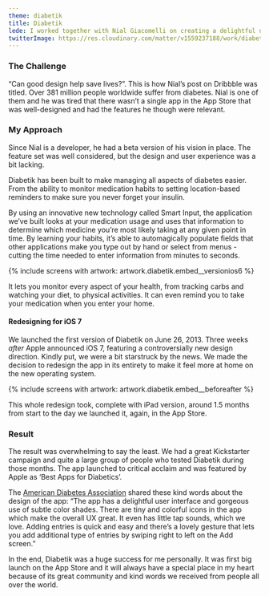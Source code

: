 ```yaml
---
theme: diabetik
title: Diabetik
lede: I worked together with Nial Giacomelli on creating a delightful user experience for people who suffer from diabetes.
twitterImage: https://res.cloudinary.com/matter/v1559237188/work/diabetik/twitterCard.png
---
```

### The Challenge
“Can good design help save lives?”. This is how Nial’s post on Dribbble was titled. Over 381 million people worldwide suffer from diabetes. Nial is one of them and he was tired that there wasn’t a single app in the App Store that was well-designed and had the features he though were relevant.

### My Approach
Since Nial is a developer, he had a beta version of his vision in place. The feature set was well considered, but the design and user experience was a bit lacking.

Diabetik has been built to make managing all aspects of diabetes easier. From the ability to monitor medication habits to setting location-based reminders to make sure you never forget your insulin.

By using an innovative new technology called Smart Input, the application we’ve built looks at your medication usage and uses that information to determine which medicine you’re most likely taking at any given point in time. By learning your habits, it’s able to automagically populate fields that other applications make you type out by hand or select from menus - cutting the time needed to enter information from minutes to seconds.

{% include screens with artwork: artwork.diabetik.embed__versionios6 %}

It lets you monitor every aspect of your health, from tracking carbs and watching your diet, to physical activities. It can even remind you to take your medication when you enter your home.
 
#### Redesigning for iOS 7
We launched the first version of Diabetik on June 26, 2013. Three weeks *after* Apple announced iOS 7, featuring a controversially new design direction. Kindly put, we were a bit starstruck by the news. We made the decision to redesign the app in its entirety to make it feel more at home on the new operating system.

{% include screens with artwork: artwork.diabetik.embed__beforeafter %}

This whole redesign took, complete with iPad version, around 1.5 months from start to the day we launched it, again, in the App Store.

### Result
The result was overwhelming to say the least. We had a great Kickstarter campaign and quite a large group of people who tested Diabetik during those months. The app launched to critical acclaim and was featured by Apple as ‘Best Apps for Diabetics’.

The [American Diabetes Association](https://www.diabetes.org) shared these kind words about the design of the app:
“The app has a delightful user interface and gorgeous use of subtle color shades. There are tiny and colorful icons in the app which make the overall UX great. It even has little tap sounds, which we love. Adding entries is quick and easy and there’s a lovely gesture that lets you add additional type of entries by swiping right to left on the Add screen.”

In the end, Diabetik was a huge success for me personally. It was first big launch on the App Store and it will always have a special place in my heart because of its great community and kind words we received from people all over the world.